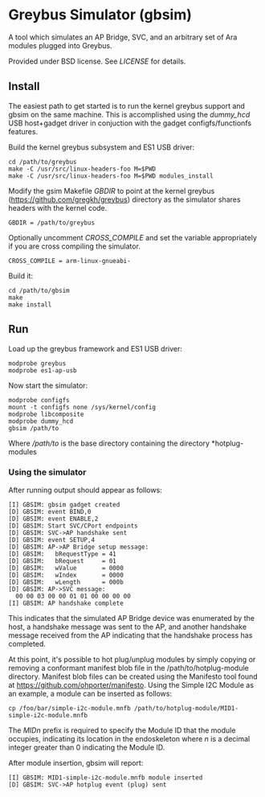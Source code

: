 # Greybus Simulator (gbsim)

A tool which simulates an AP Bridge, SVC, and an arbitrary set
of Ara modules plugged into Greybus.

Provided under BSD license. See *LICENSE* for details.

## Install

The easiest path to get started is to run the kernel greybus support and
gbsim on the same machine. This is accomplished using the *dummy_hcd*
USB host+gadget driver in conjuction with the gadget configfs/functionfs
features.

Build the kernel greybus subsystem and ES1 USB driver:

```
cd /path/to/greybus
make -C /usr/src/linux-headers-foo M=$PWD
make -C /usr/src/linux-headers-foo M=$PWD modules_install
```

Modify the gsim Makefile *GBDIR* to point at the kernel greybus
(https://github.com/gregkh/greybus) directory as the simulator shares
headers with the kernel code.

`GBDIR = /path/to/greybus`

Optionally uncomment *CROSS_COMPILE* and set the variable appropriately
if you are cross compiling the simulator.

`CROSS_COMPILE = arm-linux-gnueabi-`

Build it:

```
cd /path/to/gbsim
make
make install
```

## Run

Load up the greybus framework and ES1 USB driver:

```
modprobe greybus
modprobe es1-ap-usb
```

Now start the simulator:

```
modprobe configfs
mount -t configfs none /sys/kernel/config
modprobe libcomposite
modprobe dummy_hcd
gbsim /path/to
```

Where */path/to* is the base directory containing the
directory *hotplug-modules

### Using the simulator

After running output should appear as follows:

```
[I] GBSIM: gbsim gadget created
[D] GBSIM: event BIND,0
[D] GBSIM: event ENABLE,2
[D] GBSIM: Start SVC/CPort endpoints
[D] GBSIM: SVC->AP handshake sent
[D] GBSIM: event SETUP,4
[D] GBSIM: AP->AP Bridge setup message:
[D] GBSIM:   bRequestType = 41
[D] GBSIM:   bRequest     = 01
[D] GBSIM:   wValue       = 0000
[D] GBSIM:   wIndex       = 0000
[D] GBSIM:   wLength      = 000b
[D] GBSIM: AP->SVC message:
  00 00 03 00 00 01 01 00 00 00 00 
[I] GBSIM: AP handshake complete
```

This indicates that the simulated AP Bridge device was enumerated by the host,
a handshake message was sent to the AP, and another handshake message received
from the AP indicating that the handshake process has completed.

At this point, it's possible to hot plug/unplug modules by simply copying or
removing a conformant manifest blob file in the /path/to/hotplug-module
directory. Manifest blob files can be created using the Manifesto tool
found at https://github.com/ohporter/manifesto. Using the Simple I2C Module as
an example, a module can be inserted as follows:

`cp /foo/bar/simple-i2c-module.mnfb /path/to/hotplug-module/MID1-simple-i2c-module.mnfb`

The *MIDn* prefix is required to specify the Module ID that the module occupies,
indicating its location in the endoskeleton where *n* is a decimal integer greater
than 0 indicating the Module ID. 

After module insertion, gbsim will report:

```
[I] GBSIM: MID1-simple-i2c-module.mnfb module inserted
[D] GBSIM: SVC->AP hotplug event (plug) sent
```
